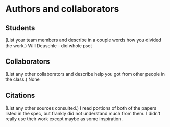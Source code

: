 Authors and collaborators
=========================

Students
--------
(List your team members and describe in a couple words how you divided the
work.)
Will Deuschle - did whole pset


Collaborators
-------------
(List any other collaborators and describe help you got from other people in
the class.)
None


Citations
---------
(List any other sources consulted.)
I read portions of both of the papers listed in the spec, but frankly did 
not understand much from them. I didn't really use their work except
maybe as some inspiration.
